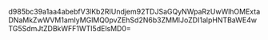 d985bc39a1aa4abebfV3lKb2RIUndjem92TDJSaGQyNWpaRzUwWlhOMExtaDNaMkZwWVM1amIyMGlMQ0pvZEhSd2N6b3ZMMlJoZDI1alpHNTBaWE4wTG5SdmJtZDBkWFF1WTI5dElsMD0=